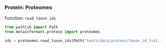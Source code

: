 ### Protein: Proteomes

Function: `read_taxon_ids`

```python
from pathlib import Path
from metainformant.protein import proteomes

ids = proteomes.read_taxon_ids(Path("tests/data/protein/taxon_id_list.txt"))
```



